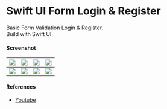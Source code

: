 # Swift UI Form Login & Register #

Basic Form Validation Login & Register.  
Build with Swift UI

#### Screenshot ####
| ![](https://i.imgur.com/bv1RYj9.png) | ![](https://i.imgur.com/52iXSRl.png) | ![](https://i.imgur.com/M8csqIe.png) | ![](https://i.imgur.com/TBVtEO8.png) |
| :---: | :---: | :---: | :---: |
| ![](https://i.imgur.com/OMvMZAF.png) | ![](https://i.imgur.com/q5OUrxH.png) | ![](https://i.imgur.com/WKdlzPE.png) | ![](https://i.imgur.com/J4noeTi.png) |

#### References ####
- [Youtube](https://www.youtube.com/watch?v=YJRApch2cc4)
